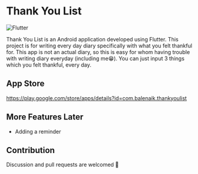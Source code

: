 Thank You List
======

![Flutter](https://img.shields.io/badge/Flutter-2.12.0-blue.svg)

Thank You List is an Android application developed using Flutter. This project is for writing every day diary specifically with what you felt thankful for. This app is not an actual diary, so this is easy for whom having trouble with writing diary everyday (including me😁). You can just input 3 things which you felt thankful, every day.


App Store
----------
https://play.google.com/store/apps/details?id=com.balenaik.thankyoulist



More Features Later
--------

* Adding a reminder



Contribution
------------

Discussion and pull requests are welcomed 💖



